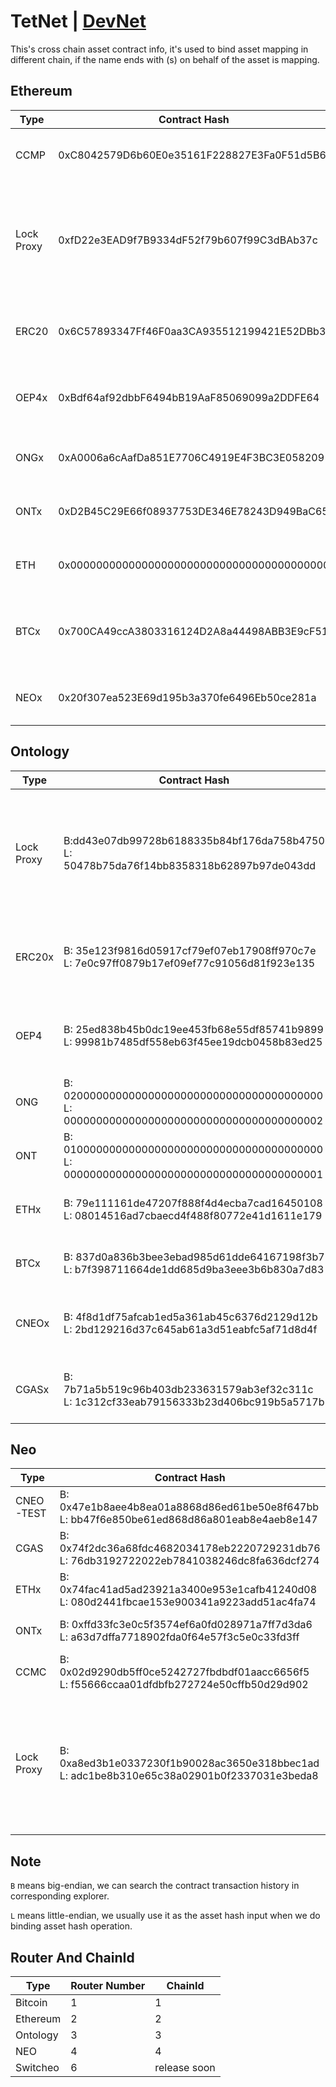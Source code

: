 # TetNet | [DevNet](README_DevNet.md) 

This's cross chain asset contract info, it's used to bind asset mapping in different chain, if the name ends with (s) on behalf of the asset is mapping.

## Ethereum

Type | Contract Hash | Desc
---|---|---
CCMP | 0xC8042579D6b60E0e35161F228827E3Fa0F51d5B6 | Cross Chain Manager Proxy contract hash 
Lock Proxy | 0xfD22e3EAD9f7B9334dF52f79b607f99C3dBAb37c | The lock proxy bridge contract hash for asset not implementing the "lock" and "unlock" logic to do cross chain tx
ERC20 | 0x6C57893347Ff46F0aa3CA935512199421E52DBb3 | ERC20 template contract hash in Ethereum chain
OEP4x | 0xBdf64af92dbbF6494bB19AaF85069099a2DDFE64 | OEP4x template contract hash in Ethereum chain
ONGx | 0xA0006a6cAafDa851E7706C4919E4F3BC3E058209 | ONGx contract hash in Ethereum chain
ONTx | 0xD2B45C29E66f08937753DE346E78243D949BaC65 | ONTx contract hash in Ethereum chain
ETH | 0x0000000000000000000000000000000000000000 | The asset hash that we treat as the Ether asset
BTCx | 0x700CA49ccA3803316124D2A8a44498ABB3E9cF51 | Btcx contract hash corresponding with unique btc redeem script
NEOx | 0x20f307ea523E69d195b3a370fe6496Eb50ce281a | Neox contract hash in Ethereum chain

## Ontology

Type | Contract Hash | Desc
---|---|---
Lock Proxy | B:dd43e07db99728b6188335b84bf176da758b4750 </br> L: 50478b75da76f14bb8358318b62897b97de043dd | The bridge contract hash for asset not implementing the "lock" and "unlock" logic to do cross chain tx
ERC20x | B: 35e123f9816d05917cf79ef07eb17908ff970c7e </br> L: 7e0c97ff0879b17ef09ef77c91056d81f923e135 | ERC20 template contract hash in Ontology chain
OEP4 | B: 25ed838b45b0dc19ee453fb68e55df85741b9899 </br> L: 99981b7485df558eb63f45ee19dcb0458b83ed25 | OEP4 template contract hash in Ontology chain
ONG | B: 0200000000000000000000000000000000000000 </br> L: 0000000000000000000000000000000000000002 | ONG asset hash in Ontology chain
ONT | B: 0100000000000000000000000000000000000000 </br> L: 0000000000000000000000000000000000000001 | ONT asset hash in Ontology chain
ETHx | B: 79e111161de47207f888f4d4ecba7cad16450108 </br> L: 08014516ad7cbaecd4f488f80772e41d1611e179 | Ethx asset hash in Ontology chain
BTCx | B: 837d0a836b3bee3ebad985d61dde64167198f3b7 </br> L: b7f398711664de1dd685d9ba3eee3b6b830a7d83 |  Btcx contract hash in Ontology chain
CNEOx | B: 4f8d1df75afcab1ed5a361ab45c6376d2129d12b </br> L: 2bd129216d37c645ab61a3d51eabfc5af71d8d4f |  CNEOx contract hash in Ontology chain
CGASx | B: 7b71a5b519c96b403db233631579ab3ef32c311c </br> L: 1c312cf33eab79156333b23d406bc919b5a5717b | CGasx contract hash in Ontology chain
## Neo

Type | Contract Hash | Desc
---|---|---
CNEO-TEST | B: 0x47e1b8aee4b8ea01a8868d86ed61be50e8f647bb </br> L: bb47f6e850be61ed868d86a801eab8e4aeb8e147 | 
CGAS | B: 0x74f2dc36a68fdc4682034178eb2220729231db76 </br> L: 76db3192722022eb7841038246dc8fa636dcf274 |
ETHx | B: 0x74fac41ad5ad23921a3400e953e1cafb41240d08 </br> L: 080d2441fbcae153e900341a9223add51ac4fa74 | Eth asset hash in Neo chain
ONTx | B: 0xffd33fc3e0c5f3574ef6a0fd028971a7ff7d3da6 </br> L: a63d7dffa7718902fda0f64e57f3c5e0c33fd3ff | ONT asset hash in Neo chain
CCMC | B: 0x02d9290db5ff0ce5242727fbdbdf01aacc6656f5 </br> L: f55666ccaa01dfdbfb272724e50cffb50d29d902 | Cross Chain Manager Contract
Lock Proxy | B: 0xa8ed3b1e0337230f1b90028ac3650e318bbec1ad </br> L: adc1be8b310e65c38a02901b0f2337031e3beda8 | The lock proxy bridge contract hash for asset not implementing the "lock" and "unlock" logic to do cross chain tx


## Note 
`B` means big-endian, we can search the contract transaction history in corresponding explorer.

`L` means little-endian, we usually use it as the asset hash input when we do binding asset hash operation.


## Router And ChainId
Type | Router Number | ChainId
---|---|---
Bitcoin | 1 | 1
Ethereum | 2 | 2
Ontology | 3 | 3
NEO | 4 | 4
Switcheo | 6 | release soon
